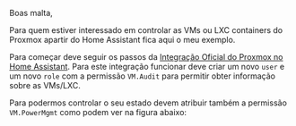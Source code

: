 Boas malta,

Para quem estiver interessado em controlar as VMs ou LXC containers do Proxmox apartir do Home Assistant fica aqui o meu exemplo.

Para começar deve seguir os passos da [Integração Oficial do Proxmox no Home Assistant](https://www.home-assistant.io/integrations/proxmoxve/).
Para este integração funcionar deve criar um novo `user` e um novo `role` com a permissão `VM.Audit` para permitir obter informação sobre as VMs/LXC.

Para podermos controlar o seu estado devem atribuir também a permissão `VM.PowerMgmt` como podem ver na figura abaixo:
